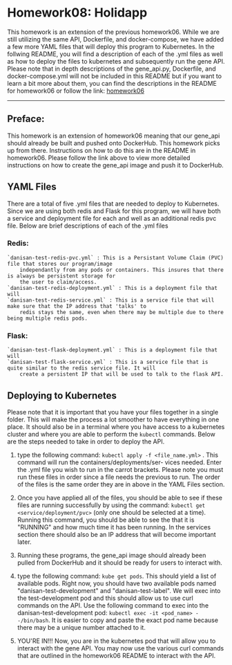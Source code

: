 # Homework08: Holidapp

This homework is an extension of the previous homework06. While we are still utilizing the same API, Dockerfile, and 
docker-compose, we have added a few more YAML files that will deploy this program to Kubernetes. In the follwing README, you will
find a description of each of the .yml files as well as how to deploy the files to kubernetes and subsequently run the gene API.
Please note that in depth descriptions of the gene_api.py, Dockerfile, and docker-compose.yml will not be included in this 
README but if you want to learn a bit more about them, you can find the descriptions in the README for homework06 or 
follow the link: [homework06](https://github.com/DanielaLeticia/COE332-Homeworks/tree/main/homework06)

---

## Preface:
This homework is an extension of homework06 meaning that our gene_api should already be built and pushed onto DockerHub.
This homework picks up from there. 
Instructions on how to do this are in the README in homework06. Please follow the link above to view more detailed instructions on
how to create the gene_api image and push it to DockerHub.

## YAML Files
There are a total of five .yml files that are needed to deploy to Kubernetes. Since we are using both redis and Flask for this
program, we will have both a service and deployment file for each and well as an additional redis pvc file. Below are brief
descriptions of each of the .yml files

### Redis:
	`danisan-test-redis-pvc.yml` : This is a Persistant Volume Claim (PVC) file that stores our program/image
		independantly from any pods or containers. This insures that there is always be persistent storage for
		the user to claim/access.
	`danisan-test-redis-deployment.yml` : This is a deployment file that will 
	`danisan-test-redis-service.yml` : This is a service file that will make sure that the IP address that 'talks' to
		redis stays the same, even when there may be multiple due to there being multiple redis pods. 

### Flask:
	`danisan-test-flask-deployment.yml` : This is a deployment file that will
	`danisan-test-flask-service.yml` : This is a service file that is quite similar to the redis service file. It will
		create a persistent IP that will be used to talk to the flask API. 

## Deploying to Kubernetes
Please note that it is important that you have your files together in a single folder. This will make the process a lot smoother to
have everything in one place. It should also be in a terminal where you have access to a kubernetes cluster and where you are able
to perform the `kubectl` commands. Below are the steps needed to take in order to deploy the API.

1. type the following command: `kubectl apply -f <file_name.yml>` . This command will run the containers/deployments/ser-
	vices needed. Enter the .yml file you wish to run in the carrot brackets. Please note you must run these files
	in order since a file needs the previous to run. The order of the files is the same order they are in above in the
	YAML Files section.
 
2. Once you have applied all of the files, you should be able to see if these files are running successfully by using the
	command: `kubectl get <service/deployment/pvc>` (only one should be selected at a time). Running this command, 
	you should be able to see the that it is "RUNNING" and how much time it has been running. In the services section
	there should also be an IP address that will become important later.

3. Running these programs, the gene_api image should already been pulled from DockerHub and it should be ready for
	users to interact with.

4. type the following command: `kube get pods`. This should yield a list of available pods. Right now, you should have two
	available pods named "danisan-test-development" and "danisan-test-label". We will exec into the test-development
	pod and this should allow us to use curl commands on the API. Use the following command to exec into the 
	danisan-test-development pod: `kubectl exec -it <pod_name> --/bin/bash`. It is easier to copy and paste the exact
	pod name because there may be a unique number attached to it.
 
5. YOU'RE IN!!! Now, you are in the kubernetes pod that will allow you to interact with the gene API. You may now use
	the various curl commands that are outlined in the homework06 README to interact with the API. 



 
